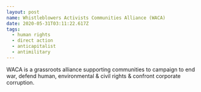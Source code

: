 ```yaml
---
layout: post
name: Whistleblowers Activists Communities Alliance (WACA)
date: 2020-05-31T03:11:22.617Z
tags:
  - human rights
  - direct action
  - anticapitalist
  - antimilitary
---
```

WACA is a grassroots alliance supporting communities to campaign to end war, defend human, environmental & civil rights & confront corporate corruption.